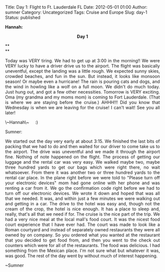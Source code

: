 Title: Day 1: Flight to Ft. Lauderdale FL
Date: 2012-05-01 01:00
Author: sumner
Category: Uncategorized
Tags: Cruise and Europe
Slug: day-1
Status: published

**Hannah:**

<div align="CENTER">

**Day 1**

</div>

**  
**  

<div align="JUSTIFY">

<div style="text-align: justify;">

Today was VERY tiring. We had to get up at 3:00 in the morning!! We were
VERY lucky to have a driver drive us to the airport. The flight was
basically uneventful, except the landing was a little rough. We expected
sunny skies, crowded beaches, and fun in the sun. But instead, it looks
like monsoon season! Or maybe even a hurricane! The rain is pouring cats
and dogs, and the wind in howling like a wolf on a full moon. We didn't
do much today. Just hung out, and got a few other necessities. Tomorrow
is VERY exciting. Oma (my grandma and my moms mom) is coming to Fort
Lauderdale. (That is where we are staying before the cruise.) AHHH!!!
Did you know that Wednesday is when we are leaving for the cruise! I
can't wait! See you all later!
</p>
\~Hannah\~     :)

Sumner:

We started out the day very early at about 3:15. We finished the last
bits of packing that we had to do and then waited for our driver to come
take us to the airport. The drive was uneventful and we made it through
the airport fine. Nothing of note happened on the flight. The process of
getting our luggage and the rental car was very easy. We walked maybe
two, maybe three hundred yards to get our bags which were right there,
no wait whatsoever. From there it was another two or three hundred yards
to the rental car place. In the plane right before we were told to
"Please turn off your electronic devices" mom had gone online with her
phone and was renting a car from it. We go the confirmation code right
before we had to turn off our electronic devices. We wrote it down and
hoped that was all that we needed. It was, and within just a few minutes
we were walking out and getting in a car. The drive to the hotel was
easy and, though not the cream of the crop, the hotel is nice enough. It
has a place to sleep and, really, that's all that we need if for. The
cruise is the nice part of the trip. We had a very nice meal at the
local mall's food court. It was the nicest food court experience that I
have ever had. The court was made to look like a Roman courtyard and
instead of separately owned restaurants they were all owned by on
company. So you ordered what you wanted at the restaurant that you
decided to get food from, and then you went to the check out counters
which were for all of the restaurants. The food was delicious. I had
something from the Mexican place. I'm not sure what but whatever it was,
was good. The rest of the day went by without much of interest
happening.

\~Sumner

</div>

</div>

